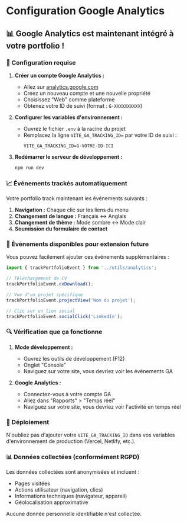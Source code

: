 # Configuration Google Analytics

## 📊 Google Analytics est maintenant intégré à votre portfolio !

### 🔧 Configuration requise

1. **Créer un compte Google Analytics :**
   - Allez sur [analytics.google.com](https://analytics.google.com)
   - Créez un nouveau compte et une nouvelle propriété
   - Choisissez "Web" comme plateforme
   - Obtenez votre ID de suivi (format : `G-XXXXXXXXXX`)

2. **Configurer les variables d'environnement :**
   - Ouvrez le fichier `.env` à la racine du projet
   - Remplacez la ligne `VITE_GA_TRACKING_ID=` par votre ID de suivi :
     ```
     VITE_GA_TRACKING_ID=G-VOTRE-ID-ICI
     ```

3. **Redémarrer le serveur de développement :**
   ```bash
   npm run dev
   ```

### 📈 Événements trackés automatiquement

Votre portfolio track maintenant les événements suivants :

1. **Navigation :** Chaque clic sur les liens du menu
2. **Changement de langue :** Français ↔ Anglais
3. **Changement de thème :** Mode sombre ↔ Mode clair
4. **Soumission du formulaire de contact**

### 🎯 Événements disponibles pour extension future

Vous pouvez facilement ajouter ces événements supplémentaires :

```typescript
import { trackPortfolioEvent } from '../utils/analytics';

// Téléchargement de CV
trackPortfolioEvent.cvDownload();

// Vue d'un projet spécifique
trackPortfolioEvent.projectView('Nom du projet');

// Clic sur un lien social
trackPortfolioEvent.socialClick('LinkedIn');
```

### 🔍 Vérification que ça fonctionne

1. **Mode développement :**
   - Ouvrez les outils de développement (F12)
   - Onglet "Console"
   - Naviguez sur votre site, vous devriez voir les événements GA

2. **Google Analytics :**
   - Connectez-vous à votre compte GA
   - Allez dans "Rapports" > "Temps réel"
   - Naviguez sur votre site, vous devriez voir l'activité en temps réel

### 🚀 Déploiement

N'oubliez pas d'ajouter votre `VITE_GA_TRACKING_ID` dans vos variables d'environnement de production (Vercel, Netlify, etc.).

### 📊 Données collectées (conformément RGPD)

Les données collectées sont anonymisées et incluent :
- Pages visitées
- Actions utilisateur (navigation, clics)
- Informations techniques (navigateur, appareil)
- Géolocalisation approximative

Aucune donnée personnelle identifiable n'est collectée.
